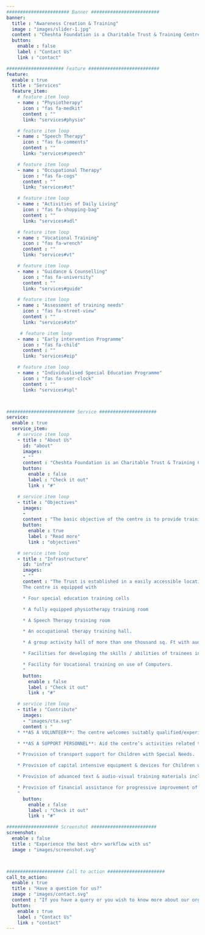 ```yaml
---
####################### Banner #########################
banner:
  title : "Awareness Creation & Training"
  image : "images/slider-1.jpg"
  content : "Cheshta Foundation is a Charitable Trust & Training Centre working in the field of disability management and rehabilitation"
  button:
    enable : false
    label : "Contact Us"
    link : "contact"

##################### Feature ##########################
feature:
  enable : true
  title : "Services"
  feature_item:
    # feature item loop
    - name : "Physiotherapy"
      icon : "fas fa-medkit"
      content : ""
      link: "services#physio"

    # feature item loop
    - name : "Speech Therapy"
      icon : "fas fa-comments"
      content : ""
      link: "services#speech"

    # feature item loop
    - name : "Occupational Therapy"
      icon : "fas fa-cogs"
      content : ""
      link: "services#ot"

    # feature item loop
    - name : "Activities of Daily Living"
      icon : "fas fa-shopping-bag"
      content : ""
      link: "services#adl"

    # feature item loop
    - name : "Vocational Training"
      icon : "fas fa-wrench"
      content : ""
      link: "services#vt"

    # feature item loop
    - name : "Guidance & Counselling"
      icon : "fas fa-university"
      content : ""
      link: "services#guide"

    # feature item loop
    - name : "Assessment of training needs"
      icon : "fas fa-street-view"
      content : ""
      link: "services#atn"

     # feature item loop
    - name : "Early intervention Programme"
      icon : "fas fa-child"
      content : ""
      link: "services#eip"

    # feature item loop
    - name : "Individualised Special Education Programme"
      icon : "fas fa-user-clock"
      content : ""
      link: "services#spl"



######################### Service #####################
service:
  enable : true
  service_item:
    # service item loop
    - title : "About Us"
      id: "about"
      images:
      - ""
      content : "Cheshta Foundation is an Charitable Trust & Training Centre working in the field of disability management and rehabilitation of persons afflicted with CP(Cerebral Palsy) and MR(Mental Retardation) with a primary objective of training and awareness creation. The Training Centre was initially established as an NGO “Cheshta” in August 2010 . After a few years of activities the Trust was registered as “Cheshta Foundation”in January 2015 at Allahabad, Uttar Pradesh (India)."
      button:
        enable : false
        label : "Check it out"
        link : "#"

    # service item loop
    - title : "Objectives"
      images:
      -
      content : "The basic objective of the centre is to provide training to physically and mentally challenged children and to create awareness about the existence of such afflictions in the society and the issues faced by the affected people. We also aim to spread awareness about the measures that can be taken to control the degree of affliction"
      button:
        enable : true
        label : "Read more"
        link : "objectives"

    # service item loop
    - title : "Infrastructure"
      id: "infra"
      images:
      - ""
      content : "The Trust is established in a easily accessible location in Prayagraj city wherein all the sections are barrier free to facilitate free movement of trainees in the entire premises.
      The centre is equipped with

      * Four special education training cells

      * A fully equipped physiotherapy training room

      * A Speech Therapy training room

      * An occupational therapy training hall.

      * A group activity hall of more than one thousand sq. Ft with audio- visual training equipment inclusive of a 115 cms LED Panel.

      * Facilities for developing the skills / abilities of trainees in music, dance, art & craft etc.

      * Facility for Vocational training on use of Computers.
      "
      button:
        enable : false
        label : "Check it out"
        link : "#"

    # service item loop
    - title : "Contribute"
      images:
      - "images/cta.svg"
      content : "
    * **AS A VOLUNTEER**: The centre welcomes suitably qualified/experienced individuals to get associated with its work force as volunteers in the professional field to strengthen the day to day training activities

    * **AS A SUPPORT PERSONNEL**: Aid the centre’s activities related to awareness creation and Community/Centre based rehabilitation programmes

    * Provision of transport support for Children with Special Needs.

    * Provision of capital intensive equipment & devices for Children with Special Needs.

    * Provision of advanced text & audio-visual training materials inclusive of latest techniques of management of Children with Special Needs.

    * Provision of financial assistance for progressive improvement of centre’s training activities
    "
      button:
        enable : false
        label : "Check it out"
        link : "#"

################### Screenshot ########################
screenshot:
  enable : false
  title : "Experience the best <br> workflow with us"
  image : "images/screenshot.svg"



##################### Call to action #####################
call_to_action:
  enable : true
  title : "Have a question for us?"
  image : "images/contact.svg"
  content : "If you have a query or you wish to know more about our organisation or you wish to volunteer, Please feel free to contact us or visit us"
  button:
    enable : true
    label : "Contact Us"
    link : "contact"
---
```

